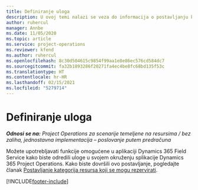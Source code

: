 ```yaml
---
title: Definiranje uloga
description: U ovoj temi nalazi se veza do informacija o postavljanju kategorija resursa koji se mogu rezervirati.
author: ruhercul
manager: Annbe
ms.date: 11/05/2020
ms.topic: article
ms.service: project-operations
ms.reviewer: kfend
ms.author: ruhercul
ms.openlocfilehash: 8c30d504615c9854f99aa1e8e86ec576cd584dc7
ms.sourcegitcommit: fa32b1893286f20271fa4ec4be8fc68bd135f53c
ms.translationtype: HT
ms.contentlocale: hr-HR
ms.lasthandoff: 02/15/2021
ms.locfileid: "5279714"
---
```

# <a name="define-roles"></a>Definiranje uloga

_**Odnosi se na:** Project Operations za scenarije temeljene na resursima / bez zaliha, jednostavna implementacija – poslovanje putem predračuna_

Možete upotrebljavati funkcije omogućene u aplikaciji Dynamics 365 Field Service kako biste odredili uloge u svojem okruženju splikacije Dynamics 365 Project Operations. Kako biste dovršili ovo postavljanje, pogledajte članak [Postavljanje kategorija resursa koji se mogu rezervirati](https://docs.microsoft.com/dynamics365/field-service/set-up-bookable-resource-categories).


[!INCLUDE[footer-include](../includes/footer-banner.md)]